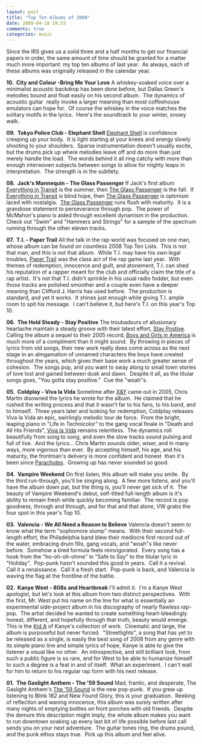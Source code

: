```yaml
---
layout: post
title: "Top Ten Albums of 2008"
date: 2009-04-18 19:53
comments: true
categories: music
---
```

Since the IRS gives us a solid three and a half months to get our financial papers in order, the same amount of time should be granted for a matter much more important: my top ten albums of last year.  As always, each of these albums was originally released in the calendar year.

<!-- more -->

<strong>10.  City and Colour -Bring Me Your Love</strong>
A whiskey-soaked voice over a minimalist acoustic backdrop has been done before, but Dallas Green's melodies bound and float easily on his second album.  The dynamics of acoustic guitar  really invoke a larger meaning than most coffeehouse emulators can hope for.  Of course the whiskey in the voice matches the solitary motifs in the lyrics.  Here's the soundtrack to your winter, snowy walk.

<strong>09.  Tokyo Police Club - Elephant Shell</strong>
<u>Elephant Shell</u> is confidence creeping up your body.  It is light starting at your knees and energy slowly shooting to your shoulders.  Sparse instrumentation doesn't usually excite, but the drums pick up where melodies leave off and do more than just merely handle the load.  The words behind it all ring catchy with more than enough interwoven subjects between songs to allow for mighty leaps in interpretation.  The strength is in the subtlety.

<strong>08.  Jack's Mannequin - The Glass Passenger</strong>
If Jack's first album <u>Everything in Transit</u> is the summer, then <u>The Glass Passenger</u> is the fall.  If <u>Everything in Transit</u> is blind hope, then <u>The Glass Passenger</u> is optimism laced with nostalgia.  <u>The Glass Passenger</u> runs flush with maturity.  It is a grandiose statement to perseverance through pop.  The power of McMahon's piano is aided through excellent dynamism in the production.  Check out "Swim" and "Hammers and Strings" for a sample of the spectrum running through the other eleven tracks.

<strong>07.  T.I. - Paper Trail</strong>
All the talk in the rap world was focused on one man, whose album can be found on countless 2008 Top Ten Lists.  This is not that man, and this is not that album.  While T.I. may have his own legal troubles, <u>Paper Trail</u> was the class act of the rap game last year.  With themes of redemption, innocence and guilt, and atonement, T.I. can shed his reputation of a rapper meant for the club and officially claim the title of a rap artist.  It's not that T.I. didn't sprinkle in his usual radio fodder, but even those tracks are polished smoother and a couple even have a deeper meaning than Clifford J. Harris has used before.  The production is standard, and yet it works.  It shines just enough while giving T.I. ample room to spit his message.  I can't believe it, but here's T.I. on this year's Top 10.

<strong>06.  The Hold Steady - Stay Positive</strong>
The troubadours of allusionary heartache maintain a steady groove with their latest effort, <u>Stay Postive</u>.  Calling the album a sequel to their 2005 record, <u>Boys and Girls in America</u> is much more of a compliment than it might sound.  By throwing in pieces of lyrics from old songs, their new work really does come across as the next stage in an almgamation of unnamed characters the boys have created throughout the years, which gives their base work a much greater sense of cohesion.  The songs pop, and you want to sway along to small town stories of love lost and gained between dusk and dawn.  Despite it all, as the titular songs goes, "You gotta stay positive."  Cue the "woah"s.

<strong>05.  Coldplay - Viva la Vida</strong>
Sometime after <u>X&amp;Y</u> came out in 2005, Chris Martin disowned the lyrics he wrote for the album.  He claimed that he rushed the writing process and that it wasn't far to his fans, to his band, and to himself.  Three years later and looking for redemption, Coldplay releases Viva la Vida an epic, swirlingly melodic tour de force.  From the bright, leaping piano in "Life in Technicolor" to the gang vocal finale in "Death and All His Friends", <u>Viva la Vida</u> remains relentless.  The dynamics roll beautifully from song to song, and even the slow tracks sound pulsing and full of live.  And the lyrics... Chris Martin sounds older, wiser, and in many ways, more vigorous than ever.  By accepting himself, his age, and his maturity, the frontman's delivery is more confident and honest  than it's been since <u>Parachutes</u>.  Growing up has never sounded so good.

<strong>04.  Vampire Weekend</strong>
On first listen, this album will make you smile.  By the third run-through, you'll be singing along.  A few more listens, and you'll have the album down pat, but the thing is, you'll never get sick of it.  The beauty of Vampire Weekend's debut, self-titled full-length album is it's ability to remain fresh while quickly becoming familiar.  The record is pop goodness, through and through, and for that and that alone, VW grabs the four spot in this year's Top 10.

<strong>03.  Valencia - We All Need a Reason to Believe</strong>
Valencia doesn't seem to know what the term "sophomore slump" means.  With their second full-length effort, the Philadelphia band blew their mediocre first record out of the water, embracing drum fills, gang vocals, and "woah"s like never before.  Somehow a tired formula feels reinvigorated.  Every song has a hook from the "ho-oh-oh-ohme" in "Safe to Say" to the titular lyric in "Holiday".  Pop-punk hasn't sounded this good in years.  Call it a revival.  Call it a renaissance.  Call it a fresh start.  Pop-punk is back, and Valencia is waving the flag at the frontline of the battle.

<strong>02.  Kanye West - 808s and Heartbreak</strong>
I'll admit it.  I'm a Kanye West apologist, but let's look at this album from two distinct perspectives.  With the first, Mr. West put his name on the line for what is essentially an experimental side-project album in his discography of nearly flawless rap-pop.  The artist decided he wanted to create something heart-bleedingly honest, different, and hopefully through that truth, beauty would emerge.  This is the <u>Kid A</u> of Kanye's collection of work.  Cinematic and large, the album is purposeful but never forced.  "Streetlights", a song that has yet to be released as a single, is easily the best song of 2008 from any genre with its simple piano line and simple lyrics of hope, Kanye is able to give the listener a visual like no other.  An introspective, and still brilliant look, from such a public figure is so rare, and for West to be able to humanize himself to such a degree is a feat in and of itself.  What an experiment.  I can't wait for him to return to his regular rap form with his next release.

<strong>01.  The Gaslight Anthem - The '59 Sound</strong>
Mad, frantic, and desperate, The Gaslight Anthem's <u>The '59 Sound</u> is the new pop-punk.  If you grew up listening to Blink 182 and New Found Glory, this is your graduation.  Reeking of reflection and waning innocence, this album was surely written after many nights of emptying bottles on front porches with old friends.  Despite the demure this description might imply, the whole album makes you want to run downtown soaking up every last bit of life possible before last call sends you on your next adventure.  The guitar tones ring, the drums pound, and the punk ethos stays true.  Pick up this album and feel alive.